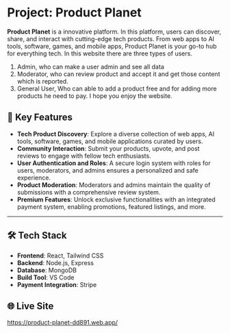 # Project: Product Planet 

**Product Planet**  is a innovative platform. In this platform, users can discover, share, and interact with cutting-edge tech products. From web apps to AI tools, software, games, and mobile apps, Product Planet is your go-to hub for everything tech.
In this website there are three types of users.
1. Admin, who can make a user admin and see all data
2. Moderator, who can review product and accept it and get those content which is reported.
3. General User, Who can able to add a product free and for adding more products he need to pay.
I hope you enjoy the website.


## 🚀 Key Features  

- **Tech Product Discovery**: Explore a diverse collection of web apps, AI tools, software, games, and mobile applications curated by users.  
- **Community Interaction**: Submit your products, upvote, and post reviews to engage with fellow tech enthusiasts.  
- **User Authentication and Roles**: A secure login system with roles for users, moderators, and admins ensures a personalized and safe experience.  
- **Product Moderation**: Moderators and admins maintain the quality of submissions with a comprehensive review system.  
- **Premium Features**: Unlock exclusive functionalities with an integrated payment system, enabling promotions, featured listings, and more.  

---

## 🛠️ Tech Stack  

- **Frontend**: React, Tailwind CSS  
- **Backend**: Node.js, Express  
- **Database**: MongoDB  
- **Build Tool**: VS Code 
- **Payment Integration**: Stripe 

## 🌐 Live Site  
https://product-planet-dd891.web.app/

